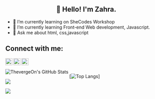 
<h2 align="center">👋 Hello! I'm Zahra.</h2>

- 🔭 I’m currently learning on SheCodes Workshop
- 🌱  I’m currently learning Front-end Web development, Javascript.
- 💬 Ask me about html, css,javascript


## Connect with me:

[<img align="left" alt="codeSTACKr | Twitter" width="22px" src="https://cdn.jsdelivr.net/npm/simple-icons@v3/icons/twitter.svg" />][twitter]
[<img align="left" alt="codeSTACKr | LinkedIn" width="22px" src="https://cdn.jsdelivr.net/npm/simple-icons@v3/icons/linkedin.svg" />][linkedin]
[<img align="left" alt="codeSTACKr | Instagram" width="22px" src="https://cdn.jsdelivr.net/npm/simple-icons@v3/icons/instagram.svg" />][instagram]

<br />
<br />


<img align="left" alt="ThevergeOn's GitHub Stats" src="https://github-readme-stats.vercel.app/api?username=ThevergeOn&show_icons=true&hide_border=truet&theme=dracula&count_private=true"/>

[![Top Langs](https://github-readme-stats.vercel.app/api/top-langs/?username=ThevergeOn&theme=dracula)]
<br/>
![](https://komarev.com/ghpvc/?username=ThevergeOn)

[linkedin]: https://www.linkedin.com/in/zahra-barghamadi
[twitter]: https://twitter.com/ThevergeOn
[instagram]: https://www.instagram.com/zahrabarqamadi/
![](https://hit.yhype.me/github/profile?user_id=78968279)
